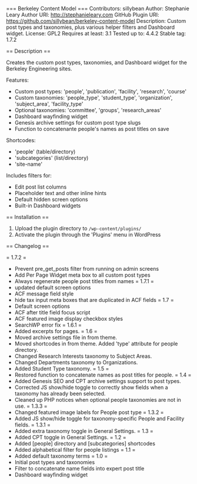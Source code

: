 === Berkeley Content Model ===
Contributors: sillybean
Author: Stephanie Leary
Author URI: http://stephanieleary.com
GitHub Plugin URI: https://github.com/sillybean/berkeley-content-model
Description: Custom post types and taxonomies, plus various helper filters and Dashboard widget.
License: GPL2
Requires at least: 3.1
Tested up to: 4.4.2
Stable tag: 1.7.2

== Description ==

Creates the custom post types, taxonomies, and Dashboard widget for the Berkeley Engineering sites. 

Features:

* Custom post types:  'people', 'publication', 'facility', 'research', 'course'
* Custom taxonomies: 'people_type', 'student_type', 'organization', 'subject_area', 'facility_type'
* Optional taxonomies: 'committee', 'groups', 'research_areas'
* Dashboard wayfinding widget
* Genesis archive settings for custom post type slugs
* Function to concatenante people's names as post titles on save

Shortcodes:

* 'people' (table/directory)
* 'subcategories' (list/directory)
* 'site-name'

Includes filters for:

* Edit post list columns
* Placeholder text and other inline hints
* Default hidden screen options
* Built-in Dashboard widgets

== Installation ==

1. Upload the plugin directory to `/wp-content/plugins/` 
1. Activate the plugin through the 'Plugins' menu in WordPress

== Changelog ==

= 1.7.2 =
* Prevent pre_get_posts filter from running on admin screens
* Add Per Page Widget meta box to all custom post types
* Always regenerate people post titles from names
= 1.7.1 =
* updated default screen options
* ACF message field style
* hide tax input meta boxes that are duplicated in ACF fields
= 1.7 =
* Default screen options
* ACF after title field focus script
* ACF featured image display checkbox styles
* SearchWP error fix
= 1.6.1 =
* Added excerpts for pages.
= 1.6 =
* Moved archive settings file in from theme.
* Moved shortcodes in from theme. Added 'type' attribute for people directory.
* Changed Research Interests taxonomy to Subject Areas.
* Changed Departments taxonomy to Organizations.
* Added Student Type taxonomy.
= 1.5 =
* Restored function to concatenate names as post titles for people.
= 1.4 =
* Added Genesis SEO and CPT archive settings support to post types.
* Corrected JS show/hide toggle to correctly show fields when a taxonomy has already been selected.
* Cleaned up PHP notices when optional people taxonomies are not in use.
= 1.3.3 =
* Changed featured image labels for People post type
= 1.3.2 =
* Added JS show/hide toggle for taxonomy-specific People and Facility fields.
= 1.3.1 =
* Added extra taxonomy toggle in General Settings.
= 1.3 =
* Added CPT toggle in General Settings.
= 1.2 =
* Added [people] directory and [subcategories] shortcodes
* Added alphabetical filter for people listings
= 1.1 =
* Added default taxonomy terms
= 1.0 =
* Initial post types and taxonomies
* Filter to concatenate name fields into expert post title
* Dashboard wayfinding widget